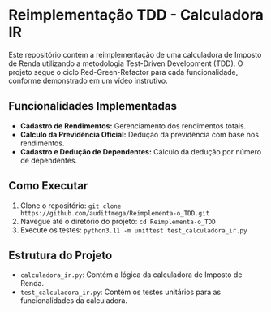 # Reimplementação TDD - Calculadora IR

Este repositório contém a reimplementação de uma calculadora de Imposto de Renda utilizando a metodologia Test-Driven Development (TDD). O projeto segue o ciclo Red-Green-Refactor para cada funcionalidade, conforme demonstrado em um vídeo instrutivo.

## Funcionalidades Implementadas

*   **Cadastro de Rendimentos:** Gerenciamento dos rendimentos totais.
*   **Cálculo da Previdência Oficial:** Dedução da previdência com base nos rendimentos.
*   **Cadastro e Dedução de Dependentes:** Cálculo da dedução por número de dependentes.

## Como Executar

1.  Clone o repositório:
    `git clone https://github.com/audittmega/Reimplementa-o_TDD.git`
2.  Navegue até o diretório do projeto:
    `cd Reimplementa-o_TDD`
3.  Execute os testes:
    `python3.11 -m unittest test_calculadora_ir.py`

## Estrutura do Projeto

*   `calculadora_ir.py`: Contém a lógica da calculadora de Imposto de Renda.
*   `test_calculadora_ir.py`: Contém os testes unitários para as funcionalidades da calculadora.
